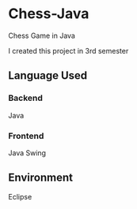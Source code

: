 # Chess-Java
Chess Game in Java

I created this project in 3rd semester

## Language Used
### Backend
  Java
### Frontend
  Java Swing
  
## Environment
  Eclipse
